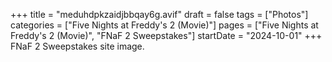 +++
title = "meduhdpkzaidjbbqay6g.avif"
draft = false
tags = ["Photos"]
categories = ["Five Nights at Freddy's 2 (Movie)"]
pages = ["Five Nights at Freddy's 2 (Movie)", "FNaF 2 Sweepstakes"]
startDate = "2024-10-01"
+++
FNaF 2 Sweepstakes site image.
